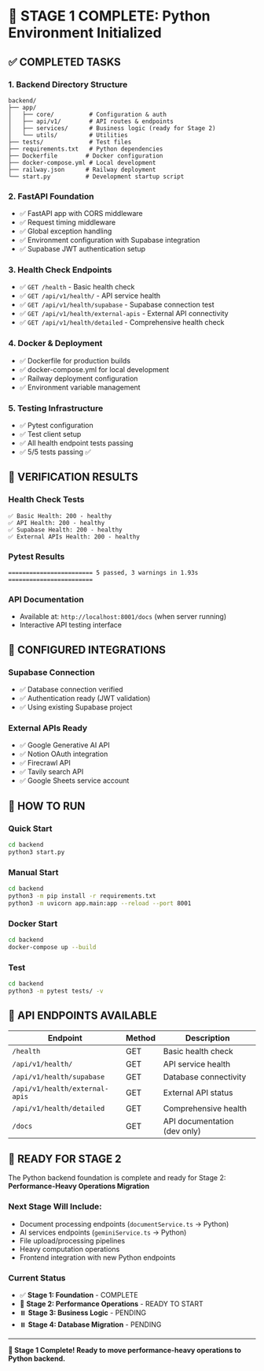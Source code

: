 # 🎉 STAGE 1 COMPLETE: Python Environment Initialized

## ✅ **COMPLETED TASKS**

### 1. **Backend Directory Structure**
```
backend/
├── app/
│   ├── core/          # Configuration & auth
│   ├── api/v1/        # API routes & endpoints  
│   ├── services/      # Business logic (ready for Stage 2)
│   └── utils/         # Utilities
├── tests/             # Test files
├── requirements.txt   # Python dependencies
├── Dockerfile        # Docker configuration
├── docker-compose.yml # Local development
├── railway.json      # Railway deployment
└── start.py          # Development startup script
```

### 2. **FastAPI Foundation**
- ✅ FastAPI app with CORS middleware
- ✅ Request timing middleware  
- ✅ Global exception handling
- ✅ Environment configuration with Supabase integration
- ✅ Supabase JWT authentication setup

### 3. **Health Check Endpoints**
- ✅ `GET /health` - Basic health check
- ✅ `GET /api/v1/health/` - API service health
- ✅ `GET /api/v1/health/supabase` - Supabase connection test
- ✅ `GET /api/v1/health/external-apis` - External API connectivity
- ✅ `GET /api/v1/health/detailed` - Comprehensive health check

### 4. **Docker & Deployment**
- ✅ Dockerfile for production builds
- ✅ docker-compose.yml for local development
- ✅ Railway deployment configuration
- ✅ Environment variable management

### 5. **Testing Infrastructure**
- ✅ Pytest configuration
- ✅ Test client setup
- ✅ All health endpoint tests passing
- ✅ 5/5 tests passing ✅

## 🧪 **VERIFICATION RESULTS**

### Health Check Tests
```
✅ Basic Health: 200 - healthy
✅ API Health: 200 - healthy  
✅ Supabase Health: 200 - healthy
✅ External APIs Health: 200 - healthy
```

### Pytest Results
```
======================== 5 passed, 3 warnings in 1.93s ========================
```

### API Documentation
- Available at: `http://localhost:8001/docs` (when server running)
- Interactive API testing interface

## 🔧 **CONFIGURED INTEGRATIONS**

### Supabase Connection
- ✅ Database connection verified
- ✅ Authentication ready (JWT validation)
- ✅ Using existing Supabase project

### External APIs Ready
- ✅ Google Generative AI API
- ✅ Notion OAuth integration
- ✅ Firecrawl API  
- ✅ Tavily search API
- ✅ Google Sheets service account

## 🚀 **HOW TO RUN**

### Quick Start
```bash
cd backend
python3 start.py
```

### Manual Start  
```bash
cd backend
python3 -m pip install -r requirements.txt
python3 -m uvicorn app.main:app --reload --port 8001
```

### Docker Start
```bash
cd backend
docker-compose up --build
```

### Test
```bash
cd backend
python3 -m pytest tests/ -v
```

## 📍 **API ENDPOINTS AVAILABLE**

| Endpoint | Method | Description |
|----------|--------|-------------|
| `/health` | GET | Basic health check |
| `/api/v1/health/` | GET | API service health |
| `/api/v1/health/supabase` | GET | Database connectivity |
| `/api/v1/health/external-apis` | GET | External API status |
| `/api/v1/health/detailed` | GET | Comprehensive health |
| `/docs` | GET | API documentation (dev only) |

## 🎯 **READY FOR STAGE 2**

The Python backend foundation is complete and ready for Stage 2: **Performance-Heavy Operations Migration**

### Next Stage Will Include:
- Document processing endpoints (`documentService.ts` → Python)
- AI services endpoints (`geminiService.ts` → Python)  
- File upload/processing pipelines
- Heavy computation operations
- Frontend integration with new Python endpoints

### Current Status
- ✅ **Stage 1: Foundation** - COMPLETE
- 🔄 **Stage 2: Performance Operations** - READY TO START
- ⏸️ **Stage 3: Business Logic** - PENDING
- ⏸️ **Stage 4: Database Migration** - PENDING

---

**🎉 Stage 1 Complete! Ready to move performance-heavy operations to Python backend.**